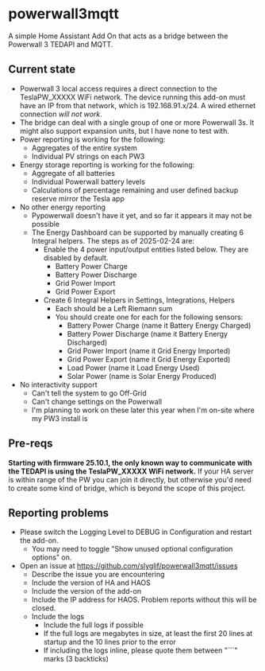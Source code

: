 # powerwall3mqtt
A simple Home Assistant Add On that acts as a bridge between the Powerwall 3 TEDAPI and MQTT.

## Current state
- Powerwall 3 local access requires a direct connection to the TeslaPW_XXXXX WiFi network.  The device running this add-on must have an IP from that network, which is 192.168.91.x/24.  A wired ethernet connection *will not work*.
- The bridge can deal with a single group of one or more Powerwall 3s.  It might also support expansion units, but I have none to test with.
- Power reporting is working for the following:
	- Aggregates of the entire system
	- Individual PV strings on each PW3
- Energy storage reporting is working for the following:
	- Aggregate of all batteries
	- Individual Powerwall battery levels
	- Calculations of percentage remaining and user defined backup reserve mirror the Tesla app
- No other energy reporting
	- Pypowerwall doesn't have it yet, and so far it appears it may not be possible
	- The Energy Dashboard can be supported by manually creating 6 Integral helpers.  The steps as of 2025-02-24 are:
		- Enable the 4 power input/output entities listed below.  They are disabled by default.
			- Battery Power Charge
			- Battery Power Discharge
			- Grid Power Import
			- Grid Power Export
		- Create 6 Integral Helpers in Settings, Integrations, Helpers
			- Each should be a Left Riemann sum
			- You should create one for each for the following sensors:
				- Battery Power Charge (name it Battery Energy Charged)
				- Battery Power Discharge (name it Battery Energy Discharged)
				- Grid Power Import (name it Grid Energy Imported)
				- Grid Power Export (name it Grid Energy Exported)
				- Load Power (name it Load Energy Used)
				- Solar Power (name is Solar Energy Produced)
- No interactivity support
	- Can't tell the system to go Off-Grid
	- Can't change settings on the Powerwall
	- I'm planning to work on these later this year when I'm on-site where my PW3 install is

## Pre-reqs
**Starting with firmware 25.10.1, the only known way to communicate with the TEDAPI is using the TeslaPW_XXXXX WiFi network.**
If your HA server is within range of the PW you can join it directly, but otherwise you'd need to create some kind of bridge, which is beyond the scope of this project.

## Reporting problems
- Please switch the Logging Level to DEBUG in Configuration and restart the add-on.
	- You may need to toggle "Show unused optional configuration options" on.
- Open an issue at https://github.com/slyglif/powerwall3mqtt/issues
	- Describe the issue you are encountering
	- Include the version of HA and HAOS
	- Include the version of the add-on
	- Include the IP address for HAOS.  Problem reports without this will be closed.
	- Include the logs
		- Include the full logs if possible
		- If the full logs are megabytes in size, at least the first 20 lines at startup and the 10 lines prior to the error
		- If including the logs inline, please quote them between "\`\`\`" marks (3 backticks)